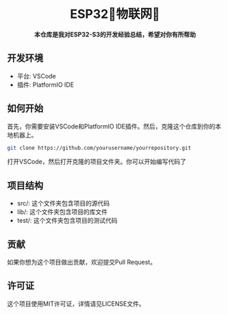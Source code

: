 <h1 align="center" >ESP32🚀物联网🎉</h1>

<div align="center">
  <p>
    <strong>本仓库是我对ESP32-S3的开发经验总结，希望对你有所帮助</strong><br>


  </p>
</div>


## 开发环境

- 平台: VSCode
- 插件: PlatformIO IDE

## 如何开始

首先，你需要安装VSCode和PlatformIO IDE插件。然后，克隆这个仓库到你的本地机器上。

```bash
git clone https://github.com/yourusername/yourrepository.git
``` 
打开VSCode，然后打开克隆的项目文件夹。你可以开始编写代码了


## 项目结构
- src/: 这个文件夹包含项目的源代码
- lib/: 这个文件夹包含项目的库文件
- test/: 这个文件夹包含项目的测试代码

## 贡献
 如果你想为这个项目做出贡献，欢迎提交Pull Request。


## 许可证
这个项目使用MIT许可证，详情请见LICENSE文件。